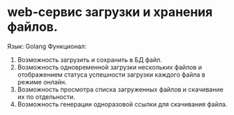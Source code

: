 # web-сервис загрузки и хранения файлов.
Язык: Golang
Функционал:
1. Возможность загрузить и сохранить в БД файл.
2. Возможность одновременной загрузки нескольких файлов и отображением статуса успешности загрузки каждого файла в режиме онлайн.
3. Возможность просмотра списка загруженных файлов и скачивание их по отдельности.
4. Возможность генерации одноразовой ссылки для скачивания файла.
